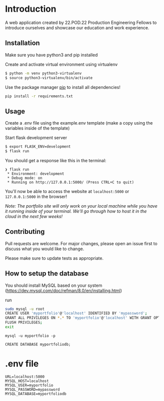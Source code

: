 # Introduction

A web application created by 22.POD.22 Production Engineering Fellows to introduce ourselves and showcase our education and work experience.

## Installation

Make sure you have python3 and pip installed

Create and activate virtual environment using virtualenv
```bash
$ python -m venv python3-virtualenv
$ source python3-virtualenv/bin/activate
```

Use the package manager [pip](https://pip.pypa.io/en/stable/) to install all dependencies!

```bash
pip install -r requirements.txt
```

## Usage

Create a .env file using the example.env template (make a copy using the variables inside of the template)

Start flask development server
```bash
$ export FLASK_ENV=development
$ flask run
```

You should get a response like this in the terminal:
```
❯ flask run
 * Environment: development
 * Debug mode: on
 * Running on http://127.0.0.1:5000/ (Press CTRL+C to quit)
```

You'll now be able to access the website at `localhost:5000` or `127.0.0.1:5000` in the browser! 

*Note: The portfolio site will only work on your local machine while you have it running inside of your terminal. We'll go through how to host it in the cloud in the next few weeks!* 

## Contributing

Pull requests are welcome. For major changes, please open an issue first to discuss what you would like to change.

Please make sure to update tests as appropriate.

## How to setup the database

You should install MySQL based on your system (https://dev.mysql.com/doc/refman/8.0/en/installing.html)

run
``` bash
sudo mysql -u root
CREATE USER 'myportfolio'@'localhost' IDENTIFIED BY 'mypassword';
GRANT ALL PRIVILEGES ON *.* TO 'myportfolio'@'localhost' WITH GRANT OPTION;
FLUSH PRIVILEGES;
exit
```

```
mysql -u myportfolio -p

CREATE DATABASE myportfoliodb;
```

# .env file

```
URL=localhost:5000
MYSQL_HOST=localhost
MYSQL_USER=myportfolio
MYSQL_PASSWORD=mypassword
MYSQL_DATABASE=myportfoliodb
```

